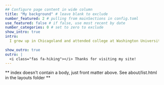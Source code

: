 ```yaml
---
## Configure page content in wide column
title: "My background" # leave blank to exclude
number_featured: 2 # pulling from mainSections in config.toml
use_featured: false # if false, use most recent by date
number_categories: 0 # set to zero to exclude
show_intro: true
intro: 
  I grew up in Chicagoland and attended college at Washington University in St. Louis, graduating in 2015 with majors in Chemical Engineering and Environmental Earth Science. Upon graduation, I had a sincere desire to apply my strong quantitative skills toward combating climate change and other environmental challenges. After an enjoyable 7-month  stint working on an organic vegetable farm, I landed an Americorps position serving with the national non-profit Trout Unlimited.  There, I monitored water quantity and quality and worked on a variety of stream restoration projects. Eventually I got curious enough to attend graduate school in stream ecology, where my interest in freshwater science remained and my budding passion for data science grew.
  
show_outro: true
outro: |
  <i class="fas fa-hiking"></i> Thanks for visiting my site!
---
```


** index doesn't contain a body, just front matter above.
See about/list.html in the layouts folder **